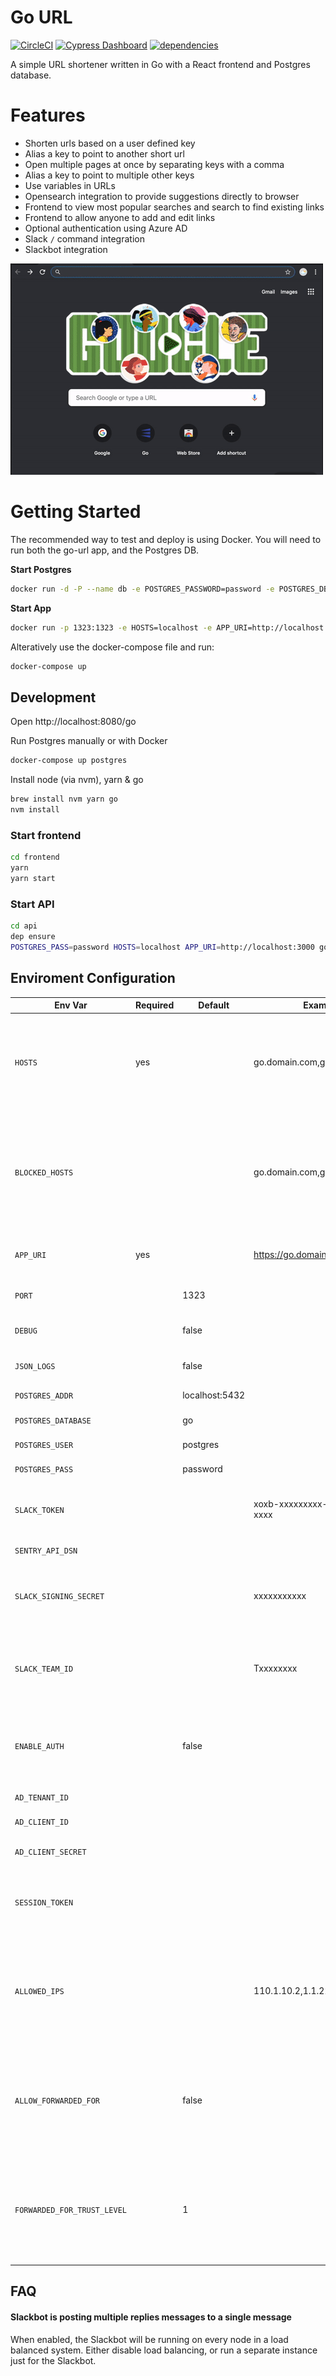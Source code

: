 # Go URL

[![CircleCI](https://circleci.com/gh/alexbrazier/go-url.svg?style=svg)](https://circleci.com/gh/alexbrazier/go-url)
[![Cypress Dashboard](https://img.shields.io/badge/cypress-dashboard-brightgreen.svg)](https://dashboard.cypress.io/#/projects/7dct13/runs)
[![dependencies](https://img.shields.io/david/alexbrazier/go-url.svg?path=frontend)](https://david-dm.org/alexbrazier/go-url?path=frontend)

A simple URL shortener written in Go with a React frontend and Postgres database.

# Features

- Shorten urls based on a user defined key
- Alias a key to point to another short url
- Open multiple pages at once by separating keys with a comma
- Alias a key to point to multiple other keys
- Use variables in URLs
- Opensearch integration to provide suggestions directly to browser
- Frontend to view most popular searches and search to find existing links
- Frontend to allow anyone to add and edit links
- Optional authentication using Azure AD
- Slack `/` command integration
- Slackbot integration

![Demo](.github/go-demo.gif)

# Getting Started

The recommended way to test and deploy is using Docker. You will need to run both the go-url app, and the Postgres DB.

**Start Postgres**

```sh
docker run -d -P --name db -e POSTGRES_PASSWORD=password -e POSTGRES_DB=go -e POSTGRES_ADDR=db:5432 postgres:11.3-alpine
```

**Start App**

```sh
docker run -p 1323:1323 -e HOSTS=localhost -e APP_URI=http://localhost:1323 --link db alexbrazier/go-url
```

Alteratively use the docker-compose file and run:

```sh
docker-compose up
```

## Development

Open http://localhost:8080/go

Run Postgres manually or with Docker

```sh
docker-compose up postgres
```

Install node (via nvm), yarn & go

```sh
brew install nvm yarn go
nvm install
```

### Start frontend

```sh
cd frontend
yarn
yarn start
```

### Start API

```sh
cd api
dep ensure
POSTGRES_PASS=password HOSTS=localhost APP_URI=http://localhost:3000 go run server.go
```

## Enviroment Configuration

| Env Var                     | Required | Default        | Example                      | Description                                                                                            |
| --------------------------- | -------- | -------------- | ---------------------------- | ------------------------------------------------------------------------------------------------------ |
| `HOSTS`                     | yes      |                | go.domain.com,go2.domain.com | List of comma separated hosts that the server will be able to be accessed from                         |
| `BLOCKED_HOSTS`             |          |                | go.domain.com,go2.domain.com | List of hosts you want to block from being linked - HOSTS are already included to stop recursive calls |
| `APP_URI`                   | yes      |                | https://go.domain.com        | Default URI of app - used to link back to app                                                          |
| `PORT`                      |          | 1323           |                              | Port the app will run on                                                                               |
| `DEBUG`                     |          | false          |                              | Enable more logging                                                                                    |
| `JSON_LOGS`                 |          | false          |                              | Use JSON logs where possible                                                                           |
| `POSTGRES_ADDR`             |          | localhost:5432 |                              | Postgres db address                                                                                    |
| `POSTGRES_DATABASE`         |          | go             |                              | Postgres db name                                                                                       |
| `POSTGRES_USER`             |          | postgres       |                              | Postgres user                                                                                          |
| `POSTGRES_PASS`             |          | password       |                              | Postgres password                                                                                      |
| `SLACK_TOKEN`               |          |                | xoxb-xxxxxxxxx-xxxxxxxx-xxxx | Slack OAuth token to enable slackbot                                                                   |
| `SENTRY_API_DSN`            |          |                |                              | Sentry DSN for go API                                                                                  |
| `SLACK_SIGNING_SECRET`      |          |                | xxxxxxxxxxx                  | Slack signing secret to enable Slack `/go` command                                                     |
| `SLACK_TEAM_ID`             |          |                | Txxxxxxxx                    | Slack team id to restrict slash command responses to single team                                       |
| `ENABLE_AUTH`               |          | false          |                              | Enable Azure auth or not - if enabled, all other fields must be filled in                              |
| `AD_TENANT_ID`              |          |                |                              | Azure AD tenant ID                                                                                     |
| `AD_CLIENT_ID`              |          |                |                              | Azure AD client ID                                                                                     |
| `AD_CLIENT_SECRET`          |          |                |                              | Azure AD client secret                                                                                 |
| `SESSION_TOKEN`             |          |                |                              | Secret session token to store the user sessions                                                        |
| `ALLOWED_IPS`               |          |                | 110.1.10.2,1.1.22.0/24       | IP addresses or CIDRs that are always allowed access, even with auth enabled                           |
| `ALLOW_FORWARDED_FOR`       |          | false          |                              | Retrieve origin IP from X-Forwarded-For header. Only enable if source is trusted, e.g. via Cloudfront  |
| `FORWARDED_FOR_TRUST_LEVEL` |          | 1              |                              | Number of levels to trust X-Forwarded-For header - should map to number of proxies used                |

## FAQ

#### Slackbot is posting multiple replies messages to a single message

When enabled, the Slackbot will be running on every node in a load balanced system. Either disable load balancing, or run a separate instance just for the Slackbot.
